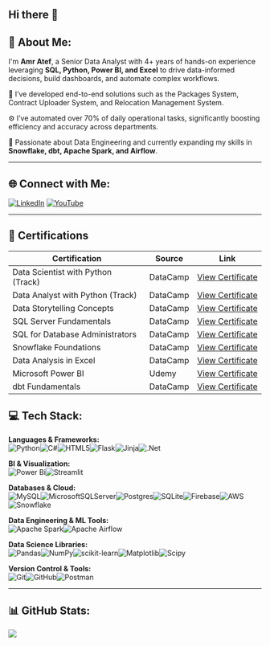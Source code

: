 ## Hi there 👋

<!--
**AmrAtefAmer/AmrAtefAmer** is a ✨ _special_ ✨ repository because its `README.md` (this file) appears on your GitHub profile.

Here are some ideas to get you started:

- 🔭 I’m currently working on ...
- 🌱 I’m currently learning ...
- 👯 I’m looking to collaborate on ...
- 🤔 I’m looking for help with ...
- 💬 Ask me about ...
- 📫 How to reach me: ...
- 😄 Pronouns: ...
- ⚡ Fun fact: ...
-->
## 👋 About Me:
I'm **Amr Atef**, a Senior Data Analyst with 4+ years of hands-on experience leveraging **SQL, Python, Power BI, and Excel** to drive data-informed decisions, build dashboards, and automate complex workflows.

🔧 I’ve developed end-to-end solutions such as the Packages System, Contract Uploader System, and Relocation Management System.

⚙️ I’ve automated over 70% of daily operational tasks, significantly boosting efficiency and accuracy across departments.

🚀 Passionate about Data Engineering and currently expanding my skills in **Snowflake, dbt, Apache Spark, and Airflow**.

---

## 🌐 Connect with Me:
[![LinkedIn](https://img.shields.io/badge/LinkedIn-%230077B5.svg?logo=linkedin&logoColor=white)](https://linkedin.com/in/amr-atef-665336151) [![YouTube](https://img.shields.io/badge/YouTube-%23FF0000.svg?logo=YouTube&logoColor=white)](https://youtube.com/@@amratef1258)

---
## 📜 Certifications

| Certification | Source | Link |
|---------------|--------|------|
| Data Scientist with Python (Track) | DataCamp | [View Certificate](https://drive.google.com/file/d/1PgmlkbWfr3WoPFXHDzunTwcHH2ICZ1I1/view) |
| Data Analyst with Python (Track) | DataCamp | [View Certificate](https://drive.google.com/file/d/19uoquAV_DkVxl9oisDMA2EBGkpAihTZ4/view) |
| Data Storytelling Concepts | DataCamp | [View Certificate](https://drive.google.com/file/d/1kPz4ojNUqkuTqKRoyJaKilXmHflVYRqd/view?usp=sharing) |
| SQL Server Fundamentals | DataCamp | [View Certificate](https://drive.google.com/file/d/13g2j9ICdWPEJtagYNpU0HY6qtAe9dVJ2/view) |
| SQL for Database Administrators | DataCamp | [View Certificate](https://drive.google.com/file/d/1_IumW4uDza-sh5GlimpwpKT2-kGSGCwn/view) |
| Snowflake Foundations | DataCamp | [View Certificate](https://drive.google.com/file/d/1hFGvLjnrN6V5w0UFvy5-Net4aChOhrVh/view?usp=sharing) |
| Data Analysis in Excel | DataCamp | [View Certificate](https://drive.google.com/file/d/135z0BPPUbqvVpyWM7Soj4cWrt61wKv44/view) |
| Microsoft Power BI | Udemy | [View Certificate](https://drive.google.com/file/d/18kWJEpX9wg_qMPSjtRzP9NdI7g5qZbBW/view) |
| dbt Fundamentals | DataCamp | [View Certificate](https://drive.google.com/file/d/13mbvyLWFARzqHKj8P89y0wP85a66aI39/view?usp=sharing) |

## 💻 Tech Stack:

**Languages & Frameworks:**  
![Python](https://img.shields.io/badge/python-3670A0?style=for-the-badge&logo=python&logoColor=ffdd54)![C#](https://img.shields.io/badge/c%23-%23239120.svg?style=for-the-badge&logo=csharp&logoColor=white)![HTML5](https://img.shields.io/badge/html5-%23E34F26.svg?style=for-the-badge&logo=html5&logoColor=white)![Flask](https://img.shields.io/badge/flask-%23000.svg?style=for-the-badge&logo=flask&logoColor=white)![Jinja](https://img.shields.io/badge/jinja-white.svg?style=for-the-badge&logo=jinja&logoColor=black)![.Net](https://img.shields.io/badge/.NET-5C2D91?style=for-the-badge&logo=.net&logoColor=white)

**BI & Visualization:**  
![Power Bi](https://img.shields.io/badge/power_bi-F2C811?style=for-the-badge&logo=powerbi&logoColor=black)![Streamlit](https://img.shields.io/badge/Streamlit-%23FE4B4B.svg?style=for-the-badge&logo=streamlit&logoColor=white)

**Databases & Cloud:**  
![MySQL](https://img.shields.io/badge/mysql-4479A1.svg?style=for-the-badge&logo=mysql&logoColor=white)![MicrosoftSQLServer](https://img.shields.io/badge/Microsoft%20SQL%20Server-CC2927?style=for-the-badge&logo=microsoft%20sql%20server&logoColor=white)![Postgres](https://img.shields.io/badge/postgres-%23316192.svg?style=for-the-badge&logo=postgresql&logoColor=white)![SQLite](https://img.shields.io/badge/sqlite-%2307405e.svg?style=for-the-badge&logo=sqlite&logoColor=white)![Firebase](https://img.shields.io/badge/firebase-%23039BE5.svg?style=for-the-badge&logo=firebase)![AWS](https://img.shields.io/badge/AWS-%23FF9900.svg?style=for-the-badge&logo=amazon-aws&logoColor=white)![Snowflake](https://img.shields.io/badge/snowflake-%2329B5E8.svg?style=for-the-badge&logo=snowflake&logoColor=white)

**Data Engineering & ML Tools:**  
![Apache Spark](https://img.shields.io/badge/Apache%20Spark-FDEE21?style=for-the-badge&logo=apachespark&logoColor=black)![Apache Airflow](https://img.shields.io/badge/Apache%20Airflow-017CEE?style=for-the-badge&logo=Apache%20Airflow&logoColor=white)  

**Data Science Libraries:**  
![Pandas](https://img.shields.io/badge/pandas-%23150458.svg?style=for-the-badge&logo=pandas&logoColor=white)![NumPy](https://img.shields.io/badge/numpy-%23013243.svg?style=for-the-badge&logo=numpy&logoColor=white)![scikit-learn](https://img.shields.io/badge/scikit--learn-%23F7931E.svg?style=for-the-badge&logo=scikit-learn&logoColor=white)![Matplotlib](https://img.shields.io/badge/Matplotlib-%23ffffff.svg?style=for-the-badge&logo=Matplotlib&logoColor=black)![Scipy](https://img.shields.io/badge/SciPy-%230C55A5.svg?style=for-the-badge&logo=scipy&logoColor=%white)

**Version Control & Tools:**  
![Git](https://img.shields.io/badge/git-%23F05033.svg?style=for-the-badge&logo=git&logoColor=white)![GitHub](https://img.shields.io/badge/github-%23121011.svg?style=for-the-badge&logo=github&logoColor=white)![Postman](https://img.shields.io/badge/Postman-FF6C37?style=for-the-badge&logo=postman&logoColor=white)

---

## 📊 GitHub Stats:
![](https://nirzak-streak-stats.vercel.app/?user=AmrAtefAmer&theme=dark&hide_border=false)<br/>


<!-- Created with ❤️ using GPRM ( https://gprm.itsvg.in ) -->
